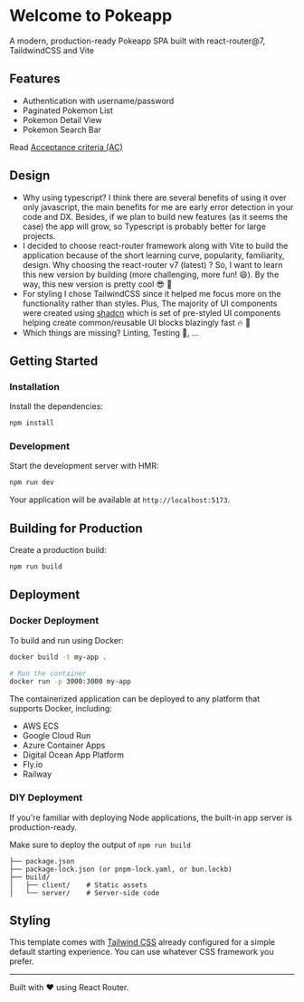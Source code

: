 # Welcome to Pokeapp

A modern, production-ready Pokeapp SPA built with react-router@7, TaildwindCSS and Vite

## Features

- Authentication with username/password
- Paginated Pokemon List
- Pokemon Detail View
- Pokemon Search Bar

Read [Acceptance criteria (AC)](./acceptance-criteria.md)

## Design

- Why using typescript? I think there are several benefits of using it over only javascript, the main benefits for me are early error detection in your code and DX. Besides, if we plan to build new features (as it seems the case) the app will grow, so Typescript is probably better for large projects.
- I decided to choose react-router framework along with Vite to build the application because of the short learning curve, popularity, familiarity, design. Why choosing the react-router v7 (latest) ? So, I want to learn this new version by building (more challenging, more fun! 😄). By the way, this new version is pretty cool 😎 🚀
- For styling I chose TailwindCSS since it helped me focus more on the functionality rather than styles. Plus, The majority of UI components were created using [shadcn](https://ui.shadcn.com/) which is set of pre-styled UI components helping create common/reusable UI blocks blazingly fast 🔥 🚀
- Which things are missing? Linting, Testing 😬, ...

## Getting Started

### Installation

Install the dependencies:

```bash
npm install
```

### Development

Start the development server with HMR:

```bash
npm run dev
```

Your application will be available at `http://localhost:5173`.

## Building for Production

Create a production build:

```bash
npm run build
```

## Deployment

### Docker Deployment

To build and run using Docker:

```bash
docker build -t my-app .

# Run the container
docker run -p 3000:3000 my-app
```

The containerized application can be deployed to any platform that supports Docker, including:

- AWS ECS
- Google Cloud Run
- Azure Container Apps
- Digital Ocean App Platform
- Fly.io
- Railway

### DIY Deployment

If you're familiar with deploying Node applications, the built-in app server is production-ready.

Make sure to deploy the output of `npm run build`

```
├── package.json
├── package-lock.json (or pnpm-lock.yaml, or bun.lockb)
├── build/
│   ├── client/    # Static assets
│   └── server/    # Server-side code
```

## Styling

This template comes with [Tailwind CSS](https://tailwindcss.com/) already configured for a simple default starting experience. You can use whatever CSS framework you prefer.

---

Built with ❤️ using React Router.
